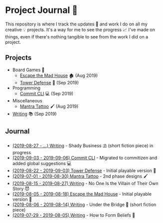 # Project Journal 📖

This repository is where I track the updates 🔼 and work I do on all my creative 💡 projects. It's a way
for me to see the progress 📈 I've made on things, even if there's nothing tangible to see from the
work I did on a project.

## Projects

- Board Games 🎲
  - [Escape the Mad House](projects/escape-the-mad-house.md) 🏚 (Aug 2019)
  - [Tower Defense](projects/tower-defense.md) 🗼 (Sep 2019)
- Programming
  - [Commit CLI](projects/commit.md) 💻 (Sep 2019)
- Miscellaneous
  - [Mantra Tattoo](projects/mantra-tattoo.md) 🖌 (Aug 2019)
- [Writing](projects/writing.md) 📚 (Sep 2019)

## Journal

<!--
- Order by end date
- Include a tag line after the link
- Ensure the link goes to the Update entry in the project file
- Something current in progress should have (in progress) written as the tag line
-->

- [(2019-08-27 - ...) Writing](projects/writing.md#current) - Shady Business ⛱ (short fiction piece) in progress
- [(2019-09-03 - 2019-09-06) Commit CLI](projects/commit.md#2019-09-03---2019-09-06) - Migrated to commitizen and added global suggestions 💻
- [(2019-08-22 - 2019-09-03) Tower Defense](projects/tower-defense.md#2019-08-22---2019-09-03) - Initial playable version 🎲
- [(2019-07-01 - 2019-08-30) Mantra Tattoo](projects/mantra-tattoo.md#2019-07-01---2019-08-30) - 2nd phase designs 🖌
- [(2019-08-15 - 2019-08-27) Writing](projects/writing.md#2019-08-15---2019-08-27) - No One Is the Villain of Their Own Story 😈
- [(2019-08-05 - 2019-08-18) Escape the Mad House](projects/escape-the-mad-house.md#2019-08-05---2019-08-18) - Initial playable version 🎲
- [(2019-08-06 - 2019-08-14) Writing](projects/writing.md#2019-08-06---2019-08-14) - Under the Bridge 🌉 (short fiction piece)
- [(2019-07-29 - 2019-08-05) Writing](projects/writing.md#2019-07-29---2019-08-05) - How to Form Beliefs 🤔
